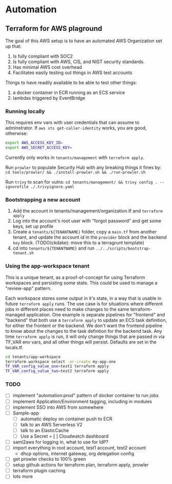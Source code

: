 # Automation

## Terraform for AWS plaground

The goal of this AWS setup is to have an automated AWS Organization set up that:

1. Is fully compliant with SOC2
1. Is fully compliant with AWS, CIS, and NIST security standards.
1. Has minimal AWS cost overhead
1. Facilitates easily testing out things in AWS test accounts

Things to have readily available to be able to test other things:

1. a docker container in ECR running as an ECS service
1. lambdas triggered by EventBridge

### Running locally

This requires env vars with user credentials that can assume to adminstrator.
If `aws sts get-caller-identity` works, you are good, otherwise:

```bash
export AWS_ACCESS_KEY_ID=
export AWS_SECRET_ACCESS_KEY=
```

Currently only works in `tenants/management` with `terraform apply`.

Run `prowler` to populate Security Hub with any breaking things it fines by:
`cd tools/prowler/ && ./install-prowler.sh && ./run-prowler.sh`

Run `trivy` to scan for vulns:
`cd tenants/management/ && trivy config . --ignorefile ./.trivyignore.yaml`

### Bootstrapping a new account

1. Add the account in tenants/management/organization.tf and `terraform apply`
1. Log into the account's root user with "forgot password" and get some keys, set up profile
1. Create a  `tenants/${TENANTNAME}` folder, copy a `main.tf` from another tenant,
   and update the account id in the `provider` block and the backend `key` block.
   (TODO(ckdake): move this to a terragrunt template)
1. cd into `tenants/${TENANTNAME}` and run `../../scripts/bootstrap-tenant.sh`

### Using the app-workspace tenant

This is a unique tenant, as a proof-of-concept for using Terraform workspaces and
persisting some state. This could be used to manage a "review-app" pattern.

Each workspace stores some output in it's state, in a way that is usable in future
`terraform apply` runs. The use case is for situations where different jobs in different
places need to make changes to the same terraform-managed application. One example is
separate pipelines for "frontend" and "backend" that both use a `terraform apply` to
update an ECS task definition, for either the frontent or the backend. We don't want
the frontend pipeline to know about the changes to the task defintion for the backend
task. Any time `terraform apply` is run, it will only change things that are passed in
via TF_VAR env vars, and all other things will persist. Defaults are set in the locals.tf.

```bash
cd tenants/app-workspace
terraform workspace select -or-create my-app-one
TF_VAR_config_value_one=test1 terraform apply
TF_VAR_config_value_two=test2 terraform apply
```

### TODO

- [ ] implement "automation:prod" pattern of docker container to run jobs
- [ ] implement Application/Environment tagging, including in modules
- [ ] implement SSO into AWS from somewhere
- [ ] Sample-app
  - [ ] automatic deploy on container push to ECR
  - [ ] talk to an AWS Serverless V2
  - [ ] talk to an ElasticCache
  - [ ] Use a Secret
  = [ ] Cloudwatch dashboard
- [ ] saml2aws for logging in, what to use for IdP?
- [ ] import everything in root account, test1 account, test2 account
  - dhcp options, internet gateway, org delegation config
- [ ] get prowler checks to 100% green
- [ ] setup github actions for terraform plan, terraform apply, prowler
- [ ] terraform plugin caching
- [ ] lots more
